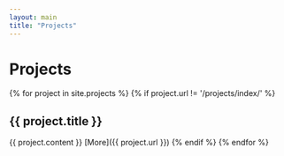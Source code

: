 ```yaml
---
layout: main
title: "Projects"
---
```


# Projects

{% for project in site.projects %}
{% if project.url != '/projects/index/' %}
## {{ project.title }}
{{ project.content }}
[More]({{ project.url }})
{% endif %}
{% endfor %}
